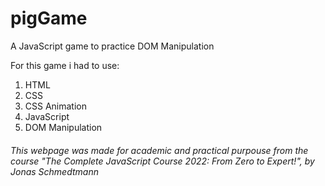 # pigGame

A JavaScript game to practice DOM Manipulation

For this game i had to use:

1. HTML
2. CSS
3. CSS Animation
4. JavaScript
5. DOM Manipulation

###### This webpage was made for academic and practical purpouse from the course "The Complete JavaScript Course 2022: From Zero to Expert!", by Jonas Schmedtmann

